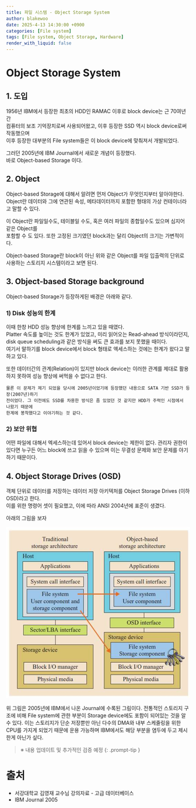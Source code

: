 ```yaml
---
title: 파일 시스템 - Object Storage System
author: blakewoo
date: 2025-4-13 14:30:00 +0900
categories: [File system]
tags: [File system, Object Storage, Hardware]
render_with_liquid: false
---
```


# Object Storage System

## 1. 도입
1956년 IBM에서 등장한 최초의 HDD인 RAMAC 이후로 block device는 근 70여년간   
컴퓨터의 보조 기억장치로써 사용되어왔고, 이후 등장한 SSD 역시 block device로써 작동했으며   
이후 등장한 대부분의 File system들은 이 block device에 맞춰져서 개발되었다.   

그러던 2005년에 IBM Journal에서 새로운 개념이 등장했다.   
바로 Object-based Storage 이다.

## 2. Object
Object-based Storage에 대해서 알려면 먼저 Object가 무엇인지부터 알아야한다.   
Object란 데이터와 그에 연관된 속성, 메타데이터까지 포함한 형태의 가상 컨테이너라고 말할 수 있다.

이 Object란 파일일수도, 테이블일 수도, 혹은 여러 파일의 종합일수도 있으며 심지어 같은 Object를   
포함할 수 도 있다. 또한 고정된 크기였던 block과는 달리 Object의 크기는 가변적이다.

Object-based Storage란 block이 아닌 위와 같은 Object를 파일 입출력의 단위로 사용하는
스토리지 시스템이라고 보면 된다.

## 3. Object-based Storage background
Object-based Storage가 등장하게된 배경은 아래와 같다.

### 1) Disk 성능의 한계
이때 한창 HDD 성능 향상에 한계를 느끼고 있을 때였다.   
Platter 속도를 높이는 것도 한계가 있었고, 미리 읽어오는 Read-ahead 방식이라던지,
disk queue scheduling과 같은 방식을 써도 큰 효과를 보지 못했을 때이다.   
여기서 말하기를 block device에서 block 형태로 엑세스하는 것에는 한계가 왔다고 말하고 있다.

또한 데이터간의 관계(Relation)이 있지만 block device는 이러한 관계를 제대로 활용하지 못하여
성능 향상에 써먹을 수 없다고 한다.

```
물론 이 문제가 제기 되었을 당시에 2005년이었기에 등장했던 내용으로 SATA 기반 SSD가 등장(2007년)하기
전이었다. 그 이전에도 SSD를 차용한 방식은 좀 있었던 것 같지만 HDD가 주력인 시점에서 나왔기 때문에
한계에 봉착했다고 이야기하는 것 같다.
```

### 2) 보안 위협
어떤 파일에 대해서 엑세스하는데 있어서 block device는 제한이 없다. 관리자 권한이 있다면
누구든 어느 block에 쓰고 읽을 수 있으며 이는 무결성 문제와 보안 문제를 야기하기 때문이다.

## 4. Object Storage Drives (OSD)
객체 단위로 데이터를 저장하는 데이터 저장 아키텍처를 Object Storage Drives (이하 OSD)라고 한다.   
이를 위한 명령어 셋이 필요했고, 이에 따라 ANSI 2004년에 표준이 생겼다.

아래의 그림을 보자

![img.png](/assets/blog/file_system/OSD/img.png)

위 그림은 2005년에 IBM에서 나온 Journal에 수록된 그림이다.
전통적인 스토리지 구조에 비해 File system에 관한 부분이 Storage device에도
포함이 되어있는 것을 알수 있다. 이는 스토리지가 단순 저장뿐만 아닌 다수의 DMA와
내부 스케줄링을 위한 CPU를 가지게 되었기 때문에 운용 가능하며 IBM에서도 해당 부분을
염두에 두고 제시한게 아닌가 싶다.


> ※ 내용 업데이트 및 추가적인 검증 예정
{: .prompt-tip }

# 출처
- 서강대학교 김영재 교수님 강의자료 - 고급 데이터베이스
- IBM Journal 2005
